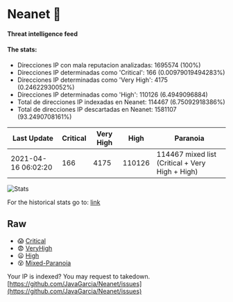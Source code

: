 # Neanet :hocho:
#### Threat intelligence feed
#### The stats:

- Direcciones IP con mala reputacion analizadas: 1695574 (100%)
- Direcciones IP determinadas como 'Critical':  166 (0.00979019494283%)
- Direcciones IP determinadas como 'Very High':  4175 (0.24622930052%)
- Direcciones IP determinadas como 'High':  110126 (6.4949096884)
- Total de direcciones IP indexadas en Neanet:  114467 (6.75092918386%)
- Total de direcciones IP descartadas en Neanet:  1581107 (93.2490708161%)

| Last Update | Critical | Very High | High | Paranoia |
| --- | --- | --- | --- | --- |
| 2021-04-16 06:02:20 | 166 | 4175 | 110126 | 114467 mixed list (Critical + Very High + High)|

![Stats](https://docs.google.com/spreadsheets/d/e/2PACX-1vSnaNMIXVabIpDJjufMlzH7poXnshF3mgd8Is1g9ytUEzVsP5my4Trn8f-xkoLLQ38xpL3HtmUexLo6/pubchart?oid=501124687&format=image)

For the historical stats go to: [link](/stats.csv)
## Raw
- :scream: [Critical](https://raw.githubusercontent.com/JavaGarcia/Neanet/master/blacklists/neanet_critical.txt)
- :fearful: [VeryHigh](https://raw.githubusercontent.com/JavaGarcia/Neanet/master/blacklists/neanet_veryHigh.txtt)
- :frowning: [High](https://raw.githubusercontent.com/JavaGarcia/Neanet/master/blacklists/neanet_high.txt)
- :dizzy_face: [Mixed-Paranoia](https://raw.githubusercontent.com/JavaGarcia/Neanet/master/blacklists/neanet_all.txt)


Your IP is indexed? You may request to takedown. [https://github.com/JavaGarcia/Neanet/issues](https://github.com/JavaGarcia/Neanet/issues)



























































































































































































































































































































































































































































































































































































































































































































































































































































































































































































































































































































































































































































































































































































































































































































































































































































































































































































































































































































































































































































































































































































































































































































































































































































































































































































































































































































































































































































































































































































































































































































































































































































































































































































































































































































































































































































































































































































































































































































































































































































































































































































































































































































































































































































































































































































































































































































































































































































































































































































































































































































































































































































































































































































































































































































































































































































































































































































































































